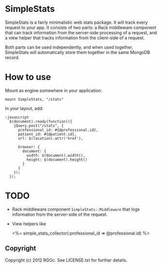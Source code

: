 # SimpleStats

SimpleStats is a fairly minimalistic web stats package. It will track every
request to your app. It consists of two parts: a Rack middleware component
that can track information from the server-side processing of a request, and
a view helper that tracks information from the client-side of a request.

Both parts can be used independently, and when used together, SimpleStats will
automatically store them together in the same MongoDB record.

# How to use

Mount as engine somewhere in your application:

    mount SimpleStats, "/stats"

In your layout, add:

    :javascript
      $(document).ready(function(){
        jQuery.post("/stats", {
          professional_id: #{@professional.id},
          patient_id: #{@patient.id},
          url: $(location).attr('href'),

          browser: {
            document: {
              width: $(document).width(),
              height: $(document).height()
            }
          }
        });
      });

# TODO

* Rack middleware component `SimpleStats::Middleware` that logs
  information from the server-side of the request.
* View helpers like

    <%= 
      simple_stats_collector(:professional_id => @professional.id)
    %>

## Copyright

Copyright (c) 2012 RGOc. See LICENSE.txt for further details.
